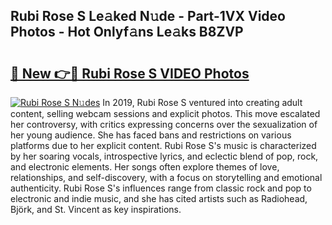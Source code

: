 ## Rubi Rose S Le𝚊ked N𝚞de - Part-1VX Video Photos - Hot Onlyf𝚊ns Le𝚊ks B8ZVP

# <h2><a href="http://ab42522.deff.icu/?id=Rubi+Rose+S">🔗 New 👉🔴 Rubi Rose S VIDEO Photos</a></h2>

[![Rubi Rose S N𝚞des](https://i.imgur.com/rIISA9y.gif)](http://ab42522.deff.icu/?id=Rubi+Rose+S)
In 2019, Rubi Rose S ventured into creating adult content, selling webcam sessions and explicit photos. This move escalated her controversy, with critics expressing concerns over the sexualization of her young audience. She has faced bans and restrictions on various platforms due to her explicit content. Rubi Rose S's music is characterized by her soaring vocals, introspective lyrics, and eclectic blend of pop, rock, and electronic elements. Her songs often explore themes of love, relationships, and self-discovery, with a focus on storytelling and emotional authenticity. Rubi Rose S's influences range from classic rock and pop to electronic and indie music, and she has cited artists such as Radiohead, Björk, and St. Vincent as key inspirations.
